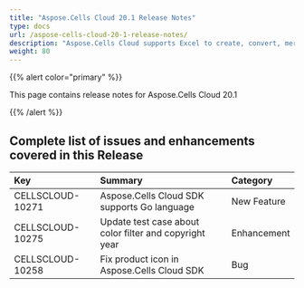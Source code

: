 ```yaml
---
title: "Aspose.Cells Cloud 20.1 Release Notes"
type: docs
url: /aspose-cells-cloud-20-1-release-notes/
description: "Aspose.Cells Cloud supports Excel to create, convert, merge, split, protected, inner object operation, and so on."
weight: 80
---
```


{{% alert color="primary" %}} 

This page contains release notes for Aspose.Cells Cloud 20.1

{{% /alert %}} 
## **Complete list of issues and enhancements covered in this Release**

|**Key**|**Summary**|**Category**|
| :- | :- | :- |
|CELLSCLOUD-10271|Aspose.Cells Cloud SDK supports Go language|New Feature|
|CELLSCLOUD-10275|Update test case about color filter and copyright year|Enhancement|
|CELLSCLOUD-10258|Fix product icon in Aspose.Cells Cloud SDK|Bug|


